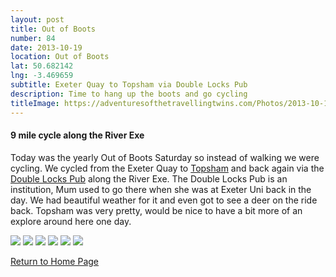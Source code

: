 ```yaml
---
layout: post
title: Out of Boots
number: 84
date: 2013-10-19
location: Out of Boots 
lat: 50.682142
lng: -3.469659
subtitle: Exeter Quay to Topsham via Double Locks Pub
description: Time to hang up the boots and go cycling
titleImage: https://adventuresofthetravellingtwins.com/Photos/2013-10-19-OutOfBoots/P1010848.JPG
---
```


<h4>9 mile cycle along the River Exe</h4>

Today was the yearly Out of Boots Saturday so instead of walking we were cycling.
We cycled from the Exeter Quay to <a target="_blank" href="https://www.visitsouthdevon.co.uk/explore-south-devon/topsham-p403063">Topsham</a> and back again via the <a target="_blank" href="http://www.doublelocks.com/">Double Locks Pub</a> along the River Exe. 
The Double Locks Pub is an institution, Mum used to go there when she was at Exeter Uni back in the day. 
We had beautiful weather for it and even got to see a deer on the ride back. Topsham was very pretty, would be nice to have a bit more of an explore around here one day.

<img src="https://adventuresofthetravellingtwins.com/Photos/2013-10-19-OutOfBoots/P1010821.JPG" class="image1">
<img src="https://adventuresofthetravellingtwins.com/Photos/2013-10-19-OutOfBoots/P1010825.JPG" class="image1">
<img src="https://adventuresofthetravellingtwins.com/Photos/2013-10-19-OutOfBoots/P1010832.JPG" class="image1">
<img src="https://adventuresofthetravellingtwins.com/Photos/2013-10-19-OutOfBoots/P1010835.JPG" class="image1">
<img src="https://adventuresofthetravellingtwins.com/Photos/2013-10-19-OutOfBoots/P1010846.JPG" class="image1">
<img src="https://adventuresofthetravellingtwins.com/Photos/2013-10-19-OutOfBoots/P1010838.JPG" class="image1">


<a href="https://adventuresofthetravellingtwins.com/">Return to Home Page</a>
